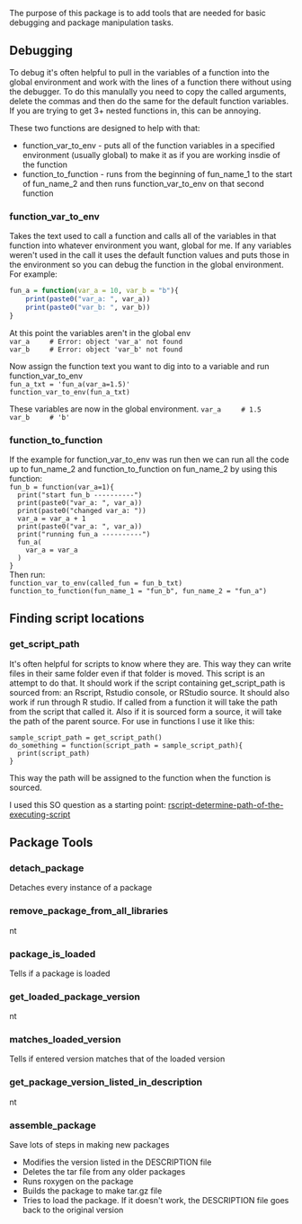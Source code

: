 The purpose of this package is to add tools that are needed for basic debugging and package manipulation tasks.  


## Debugging  
To debug it's often helpful to pull in the variables of a function into the global environment and work with the lines of a function there without using the debugger. To do this manulally you need to copy the called arguments, delete the commas and then do the same for the default function variables. If you are trying to get 3+ nested functions in, this can be annoying.   

These two functions are designed to help with that:  
* function_var_to_env - puts all of the function variables in a specified environment (usually global) to make it as if you are working insdie of the function  
* function_to_function - runs from the beginning of fun_name_1 to the start of fun_name_2 and then runs function_var_to_env on that second function  

### function_var_to_env  
Takes the text used to call a function and calls all of the variables in that function into whatever environment you want, global for me.  If any variables weren't used in the call it uses the default function values and puts those in the environment so you can debug the function in the global environment. For example:  
  
```R
fun_a = function(var_a = 10, var_b = "b"){
    print(paste0("var_a: ", var_a))
    print(paste0("var_b: ", var_b))
}  
```

At this point the variables aren't in the global env  
`var_a     # Error: object 'var_a' not found`  
`var_b     # Error: object 'var_b' not found`  
  
Now assign the function text you want to dig into to a variable and run function_var_to_env  
`fun_a_txt = 'fun_a(var_a=1.5)'`  
`function_var_to_env(fun_a_txt)`  
   
These variables are now in the global environment.
`var_a     # 1.5`  
`var_b     # 'b'`  
  
### function_to_function  
If the example for function_var_to_env was run then we can run all the code up to fun_name_2 and function_to_function on fun_name_2 by using this function:  
`fun_b = function(var_a=1){`  
`  print("start fun_b ----------")`  
`  print(paste0("var_a: ", var_a))`  
`  print(paste0("changed var_a: "))`  
`  var_a = var_a + 1`  
`  print(paste0("var_a: ", var_a))`  
`  print("running fun_a ----------")`  
`  fun_a(`  
`    var_a = var_a`  
`  )`  
`}`  
Then run:  
`function_var_to_env(called_fun = fun_b_txt)`  
`function_to_function(fun_name_1 = "fun_b", fun_name_2 = "fun_a")`  



## Finding script locations  

### get_script_path  
It's often helpful for scripts to know where they are.  This way they can write files in their same folder even if that folder is moved.  This script is an attempt to do that.  It should work if the script containing get_script_path is sourced from: an Rscript, Rstudio console, or RStudio source.  It should also work if run through R studio.  If called from a function it will take the path from the script that called it.  Also if it is sourced form a source, it will take the path of the parent source.  For use in functions I use it like this:  

`sample_script_path = get_script_path()`  
`do_something = function(script_path = sample_script_path){`  
`  print(script_path)`  
`}`  

This way the path will be assigned to the function when the function is sourced.

I used this SO question as a starting point: [rscript-determine-path-of-the-executing-script](https://stackoverflow.com/questions/1815606/rscript-determine-path-of-the-executing-script)



## Package Tools

### detach_package  
Detaches every instance of a package  


### remove_package_from_all_libraries  
nt  

### package_is_loaded  
Tells if a package is loaded  


### get_loaded_package_version  
nt  


### matches_loaded_version  
Tells if entered version matches that of the loaded version  


### get_package_version_listed_in_description  
nt  


### assemble_package  
Save lots of steps in making new packages  
* Modifies the version listed in the DESCRIPTION file  
* Deletes the tar file from any older packages
* Runs roxygen on the package
* Builds the package to make tar.gz file
* Tries to load the package.  If it doesn't work, the DESCRIPTION file goes back to the original version



